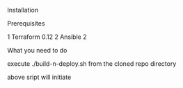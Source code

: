 
Installation

Prerequisites

1 Terraform  0.12
2 Ansible  2

What you need to do


execute ./build-n-deploy.sh from the cloned repo directory

above sript will initiate 
